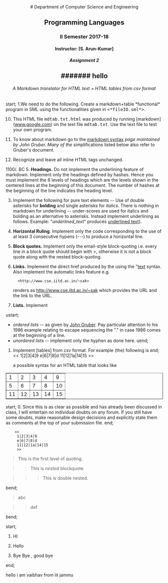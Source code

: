 
<center>
# Department of Computer Science and Engineering

## Programming Languages

### II Semester 2017-18

#### Instructor: [S. Arun-Kumar]

##### Assignment 2

####### hello
----
###### A Markdown translator for HTML text + HTML tables from csv format
</center>
start;
1.We need to do the following. Create a markdown+table *functional* program in SML
using the functionalities given in <tt><*fileIO.sml*></tt>.

10. This HTML file <tt>mdtab.txt.html</tt> was produced by running
    [markdown] (www.google.com) on the text file <tt>mdtab.txt</tt>.
    Use the text file to test your own program.

8. To know about markdown go to the [markdown syntax](www.iitjammu.ac.in)
   _page maintained by John Gruber. Many of the_ simplifications listed
   below also refer to Gruber's document. 

4. Recognize and leave all inline HTML tags unchanged.

1100/. BC 
5. **Headings.** Do not implement the underlining feature of 
   markdown. Implement only the headings defined by hashes. 
   Hence you must implement the 6 levels of headings which 
   are the levels shown in
   the centered lines at the beginning of this document. The
   number of hashes at the beginning of the line indicates the 
   heading level.

3. Implement the following for pure text elements -- 
   Use of double asterisks for **bolding** and single asterisks for
   *italics*.
   There is nothing in markdown for underlining -- under-scores are
   used for italics and bolding as an alternative to
   asterisks. Instead implement underlining as follows.
   Example: "_underlined_text_" produces <u>underlined text</u>).

9. **Horizontal Ruling**. Implement only the code corresponding to
   the use of at least 3 consecutive hypens (---) to produce
   a horizontal line.

2. **Block quotes.** Implement only the email-style block-quoting
   i.e. every line in a block quote should begin with >, 
   otherwise it is not a block quote along with the nested
   block-quoting.

6. **Links.** Implement the direct href produced by the
   using the "[text](http://url/of/the/link) syntax. Also implement the
   automatic links feature e.g.

   	     <http://www.cse.iitd.ac.in/~sak>

   renders as <http://www.cse.iitd.ac.in/~sak> which
   provides the URL and the link to the URL.
 
7. **Lists.** Implement 
	
ustart;
   - *ordered lists* -- as given by [John Gruber](jg). Pay particular 
     attention to his 1986 example relating to escape sequencing the
     "." in case 1986 comes at the beginning of a line.
   - *unordered lists* -- implement only the hyphen as done here.
uend;

1. Implement [tables] from csv format. For example (the) following is
end;
   	     <<
   	     1|2|3|4|9
   	     e|6|7|8|d
   	     11|12|1a|14|15
   	     >>

   a possible syntax for an HTML table that looks like

<CENTER><TABLE border="1">
  <TR><TD>1</TD><TD>2</TD><TD>3</TD><TD>4</TD><TD>9</TD></TR>
  <TR><TD>5</TD><TD>6</TD><TD>7</TD><TD>8</TD><TD>10</TD></TR>
  <TR><TD>11</TD><TD>12</TD><TD>13</TD><TD>14</TD><TD>15</TD></TR>
</TABLE></CENTER>
start;
0. Since this is as clear as possible and has already been discussed
   in class, I will entertain no individual doubts on any forum. If you
   still have some doubts, make reasonable design
   decisions and explicitly state them as comments at the top of your
   submission file.
end;

		<<
   	     1|2|3|4|9
   	     e|6|7|8|d
   	     11|12|1a|14|15
   	     >>

> This is the first level of quoting.	

> >  This is *nested* blockquote.

> > > This is double nested.

bend;

> abc

>> def

bend;

start;
1. HI

2. Hello

3.	Bye
	Bye , good bye

end;

hello i am vaibhav from iit jammu